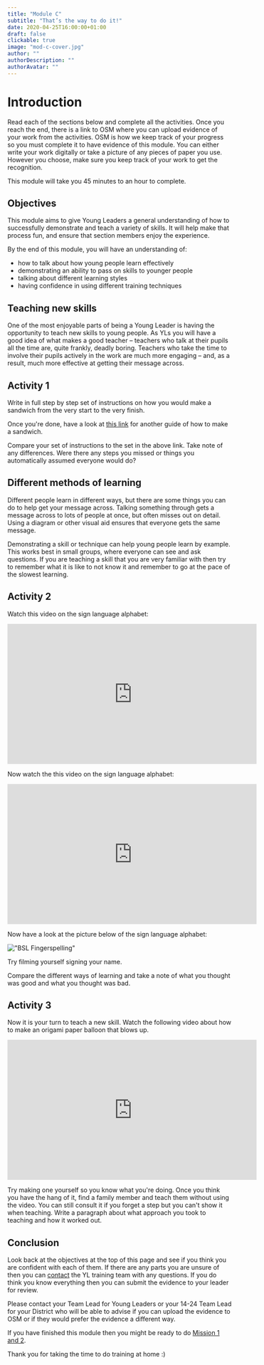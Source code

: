 ```yaml
---
title: "Module C"
subtitle: "That’s the way to do it!"
date: 2020-04-25T16:00:00+01:00
draft: false
clickable: true
image: "mod-c-cover.jpg"
author: ""
authorDescription: ""
authorAvatar: ""
---
```


# Introduction

Read each of the sections below and complete all the activities. Once you reach the end, there is a link to OSM where you can upload evidence of your work from the activities. OSM is how we keep track of your progress so you must complete it to have evidence of this module. You can either write your work digitally or take a picture of any pieces of paper you use. However you choose, make sure you keep track of your work to get the recognition.

This module will take you 45 minutes to an hour to complete.

## Objectives

This module aims to give Young Leaders a general understanding of how to successfully demonstrate and teach a variety of skills. It will help make that process fun, and ensure that section members enjoy the experience.

By the end of this module, you will have an understanding of:

- how to talk about how young people learn effectively
- demonstrating an ability to pass on skills to younger people
- talking about different learning styles
- having confidence in using different training techniques

## Teaching new skills

One of the most enjoyable parts of being a Young Leader is having the opportunity to teach new skills to young people. As YLs you will have a good idea of what makes a good teacher – teachers who talk at their pupils all the time are, quite frankly, deadly boring. Teachers who take the time to involve their pupils actively in the work are much more engaging – and, as a result, much more effective at getting their message across.

## Activity 1

Write in full step by step set of instructions on how you would make a sandwich from the very start to the very finish.

Once you're done, have a look at [this link](https://www.instructables.com/id/How-to-make-an-amazing-sandwich/) for another guide of how to make a sandwich.

Compare your set of instructions to the set in the above link. Take note of any differences. Were there any steps you missed or things you automatically assumed everyone would do?

## Different methods of learning

Different people learn in different ways, but there are some things you can do to help get your message across. Talking something through gets a message across to lots of people at once, but often misses out on detail. Using a diagram or other visual aid ensures that everyone gets the same message.

Demonstrating a skill or technique can help young people learn by example. This works best in small groups, where everyone can see and ask questions. If you are teaching a skill that you are very familiar with then try to remember what it is like to not know it and remember to go at the pace of the slowest learning.

## Activity 2

Watch this video on the sign language alphabet:

<iframe width="560" height="315" src="https://www.youtube.com/embed/pWKkrllhOCc?start=28" frameborder="0" allow="accelerometer; autoplay; encrypted-media; gyroscope; picture-in-picture" allowfullscreen></iframe>

Now watch the this video on the sign language alphabet:

<iframe width="560" height="315" src="https://www.youtube.com/embed/DgIvXXdwjvw" frameborder="0" allow="accelerometer; autoplay; encrypted-media; gyroscope; picture-in-picture" allowfullscreen></iframe>

Now have a look at the picture below of the sign language alphabet:

!["BSL Fingerspelling"](/BSL-Fingerspelling.png)

Try filming yourself signing your name.

Compare the different ways of learning and take a note of what you thought was good and what you thought was bad.

## Activity 3

Now it is your turn to teach a new skill. Watch the following video about how to make an origami paper balloon that blows up.

<iframe width="560" height="315" src="https://www.youtube.com/embed/A5En3UHGBjY?start=4" frameborder="0" allow="accelerometer; autoplay; encrypted-media; gyroscope; picture-in-picture" allowfullscreen></iframe>

Try making one yourself so you know what you're doing. Once you think you have the hang of it, find a family member and teach them without using the video. You can still consult it if you forget a step but you can't show it when teaching. Write a paragraph about what approach you took to teaching and how it worked out.

## Conclusion

Look back at the objectives at the top of this page and see if you think you are confident with each of them. If there are any parts you are unsure of then you can [contact](/contact) the YL training team with any questions. If you do think you know everything then you can submit the evidence to your leader for review.

Please contact your Team Lead for Young Leaders or your 14-24 Team Lead for your District who will be able to advise if you can upload the evidence to OSM or if they would prefer the evidence a different way.

If you have finished this module then you might be ready to do [Mission 1 and 2](/missions).

Thank you for taking the time to do training at home :)
